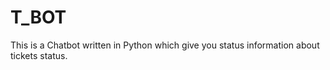 # T_BOT
This is a Chatbot written in Python which give you status information about tickets status.
